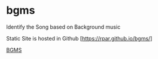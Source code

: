 # bgms 

Identify the Song based on Background music

Static Site is hosted in Github [https://rpar.github.io/bgms/]

[BGMS](https://rpar.github.io/bgms/)
